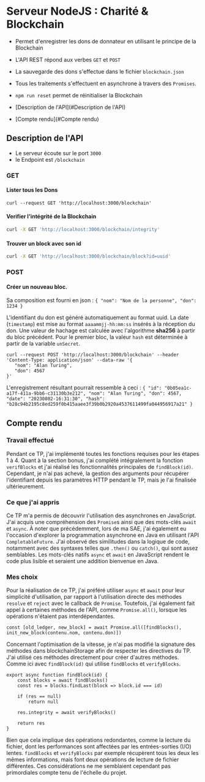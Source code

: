 # Serveur NodeJS : Charité & Blockchain

- Permet d'enregistrer les dons de donnateur en utilisant le principe de la Blockchain
- L'API REST répond aux  verbes `GET` et `POST`
- La sauvegarde des dons s'effectue dans le fichier `blockchain.json`
- Tous les traitements s'effectuent en asynchrone à travers des `Promises`.
- `npm run reset` permet de réinitialiser la Blockchain

- [Description de l'API](#Description de l'API)
- [Compte rendu](#Compte rendu)

## Description de l'API

* Le serveur écoute sur le port `3000`
* le Endpoint est `/blockchain`

### GET

#### Lister tous les Dons

```shell
curl --request GET 'http://localhost:3000/blockchain'
```

#### Verifier l'intégrité de la Blockchain 

```sh
curl -X GET 'http://localhost:3000/blockchain/integrity'
```

#### Trouver un block avec son id

```sh
curl -X GET 'http://localhost:3000/blockchain/block?id=uuid'
```

### POST

#### Créer un nouveau bloc. 

Sa composition est fourni en json :
`{
"nom": "Nom de la personne",
"don": 1234
}`

L'identifiant du don est généré automatiquement au format uuid. La date (`timestamp`) est mise
au format `aaaammjj-hh:mm:ss` insérés à la réception du don. Une valeur de hachage est
calculée avec l'algorithme **sha256** à partir du bloc précédent. Pour le premier bloc,
la valeur `hash` est déterminée à partir de la variable `unSecret`.

```shell
curl --request POST 'http://localhost:3000/blockchain' --header 'Content-Type: application/json' --data-raw '{
   "nom": "Alan Turing",
   "don": 4567
}'
```
L'enregistrement résultant pourrait ressemble à ceci :
`{
"id": "0b05ea1c-a17f-411a-9bb6-c31130b3e212",
"nom": "Alan Turing",
"don": 4567,
"date": "20230802-16:31:30",
"hash": "b28c94b2195c8ed259f0b415aaee3f39b0b2920a4537611499fa044956917a21"
}`

## Compte rendu

### Travail effectué

Pendant ce TP, j'ai implémenté toutes les fonctions requises pour les étapes 1 à
4. Quant à la section bonus, j'ai complété intégralement la fonction
`verifBlocks` et j'ai réalisé les fonctionnalités principales de
`findBlock(id)`. Cependant, je n'ai pas achevé, la gestion des arguments pour
récupérer l'identifiant depuis les paramètres HTTP pendant le TP, mais je l'ai
finalisée ultérieurement.

### Ce que j'ai appris

Ce TP m'a permis de découvrir l'utilisation des asynchrones en JavaScript. J'ai
acquis une compréhension des `Promise`s ainsi que des mots-clés `await` et
`async`. À noter que précédemment, lors de ma SAE, j'ai également eu l'occasion
d'explorer la programmation asynchrone en Java en utilisant l'API
`CompletableFuture`. J'ai observé des similitudes dans la logique de code,
notamment avec des syntaxes telles que `.then()` ou `catch()`, qui sont assez
semblables. Les mots-clés natifs `async` et `await` en JavaScript rendent le
code plus lisible et seraient une addition bienvenue en Java.

### Mes choix

Pour la réalisation de ce TP, j'ai préféré utiliser `async` et `await` pour leur
simplicité d'utilisation, par rapport à l'utilisation directe des méthodes `resolve` et
`reject` avec le callback de `Promise`. Toutefois, j'ai également fait appel à
certaines méthodes de l'API, comme `Promise.all()`, lorsque les opérations
n'étaient pas interdépendantes.

```Js
const [old_ledger, new_block] = await Promise.all([findBlocks(), init_new_block(contenu.nom, contenu.don)])
```

Concernant l'optimisation de la vitesse, je n'ai pas modifié la signature des
méthodes dans blockchainStorage afin de respecter les directives du TP. J'ai
utilisé ces méthodes directement pour créer d'autres méthodes. Comme ici avec
`findBlock(id)` qui utilise `findBlocks` et `verifyBlocks`.

```Js
export async function findBlock(id) {
    const blocks = await findBlocks()
    const res = blocks.findLast(block => block.id === id)

    if (res == null)
        return null

    res.integrity = await verifyBlocks()

    return res
}
```

Bien que cela implique des opérations redondantes, comme la lecture du
fichier, dont les performances sont affectées par les entrées-sorties (I/O)
lentes. `findBlocks` et `verifyBlocks` par exemple récupèrent tous les deux les mêmes
informations, mais font deux opérations de lecture de fichier différentes.
Ces considérations ne me semblaient cependant pas primordiales compte tenu de
l'échelle du projet. 
